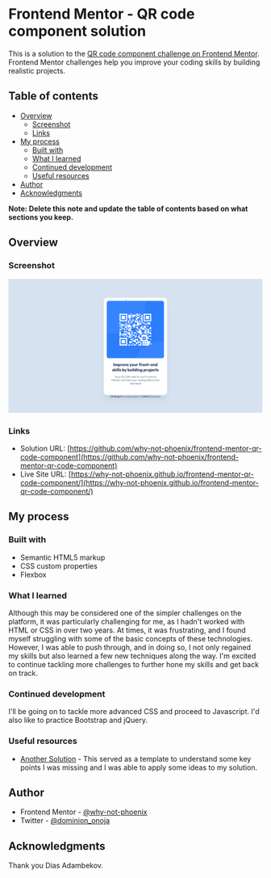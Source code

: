 # Frontend Mentor - QR code component solution

This is a solution to the [QR code component challenge on Frontend Mentor](https://www.frontendmentor.io/challenges/qr-code-component-iux_sIO_H). Frontend Mentor challenges help you improve your coding skills by building realistic projects. 

## Table of contents

- [Overview](#overview)
  - [Screenshot](#screenshot)
  - [Links](#links)
- [My process](#my-process)
  - [Built with](#built-with)
  - [What I learned](#what-i-learned)
  - [Continued development](#continued-development)
  - [Useful resources](#useful-resources)
- [Author](#author)
- [Acknowledgments](#acknowledgments)

**Note: Delete this note and update the table of contents based on what sections you keep.**

## Overview

### Screenshot

![](./screenshot.png)

### Links

- Solution URL: [https://github.com/why-not-phoenix/frontend-mentor-qr-code-component](https://github.com/why-not-phoenix/frontend-mentor-qr-code-component)
- Live Site URL: [https://why-not-phoenix.github.io/frontend-mentor-qr-code-component/](https://why-not-phoenix.github.io/frontend-mentor-qr-code-component/)

## My process

### Built with

- Semantic HTML5 markup
- CSS custom properties
- Flexbox

### What I learned

Although this may be considered one of the simpler challenges on the platform, it was particularly challenging for me, as I hadn't worked with HTML or CSS in over two years. At times, it was frustrating, and I found myself struggling with some of the basic concepts of these technologies. However, I was able to push through, and in doing so, I not only regained my skills but also learned a few new techniques along the way. I'm excited to continue tackling more challenges to further hone my skills and get back on track.

### Continued development

I'll be going on to tackle more advanced CSS and proceed to Javascript. I'd also like to practice Bootstrap and jQuery.

### Useful resources

- [Another Solution](https://qr-code-frontend-mentor-challenge-lovat.vercel.app/) - This served as a template to understand some key points I was missing and I was able to apply some ideas to my solution.

## Author

- Frontend Mentor - [@why-not-phoenix](https://www.frontendmentor.io/profile/why-not-phoenix)
- Twitter - [@dominion_onoja](https://x.com/dominion_onoja?t=RAWgmHy3YlUySDiPDnZS2g&s=09)

## Acknowledgments

Thank you Dias Adambekov.
